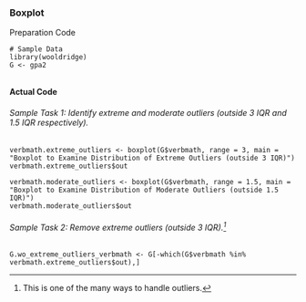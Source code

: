 ### Boxplot
Preparation Code
```
# Sample Data
library(wooldridge)
G <- gpa2
```
</br>**Actual Code**
###### Sample Task 1: Identify extreme and moderate outliers (outside 3 IQR and 1.5 IQR respectively).
```
verbmath.extreme_outliers <- boxplot(G$verbmath, range = 3, main = "Boxplot to Examine Distribution of Extreme Outliers (outside 3 IQR)")
verbmath.extreme_outliers$out

verbmath.moderate_outliers <- boxplot(G$verbmath, range = 1.5, main = "Boxplot to Examine Distribution of Moderate Outliers (outside 1.5 IQR)")
verbmath.moderate_outliers$out
```
###### Sample Task 2: Remove extreme outliers (outside 3 IQR).[^1]
```
G.wo_extreme_outliers_verbmath <- G[-which(G$verbmath %in% verbmath.extreme_outliers$out),]
```
[^1]: This is one of the many ways to handle outliers.
